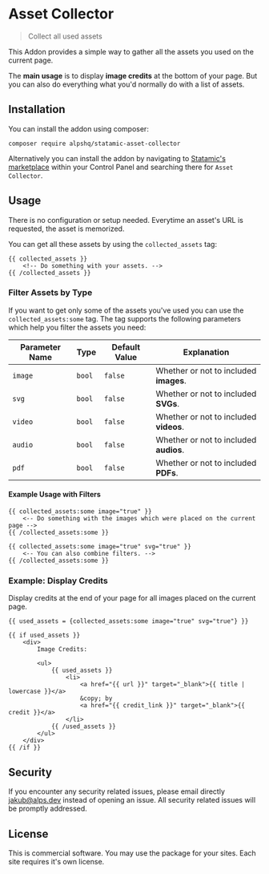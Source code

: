 <!-- statamic:hide -->
# Asset Collector

> Collect all used assets

<!-- /statamic:hide -->

This Addon provides a simple way to gather all the assets you used on the current page. 

The **main usage** is to display **image credits** at the bottom of your page. But you can also do everything what you'd normally do with a list of assets.

## Installation

You can install the addon using composer:

```
composer require alpshq/statamic-asset-collector
```
<!-- statamic:hide -->

Alternatively you can install the addon by navigating to [Statamic's marketplace](https://statamic.com/addons/alps/asset-collector) within your Control Panel and searching there for `Asset Collector`.

<!-- /statamic:hide -->

## Usage

There is no configuration or setup needed. Everytime an asset's URL is requested, the asset is memorized.

You can get all these assets by using the `collected_assets` tag:

```antlers
{{ collected_assets }}
    <!-- Do something with your assets. -->
{{ /collected_assets }}
```

### Filter Assets by Type

If you want to get only some of the assets you've used you can use the `collected_assets:some` tag.
The tag supports the following parameters which help you filter the assets you need:

| Parameter Name | Type   | Default Value | Explanation                            |
|----------------|--------|---------------|----------------------------------------|
| `image`        | `bool` | `false`       | Whether or not to included **images**. |
| `svg`          | `bool` | `false`       | Whether or not to included **SVGs**.   |
| `video`        | `bool` | `false`       | Whether or not to included **videos**. |
| `audio`        | `bool` | `false`       | Whether or not to included **audios**. |
| `pdf`          | `bool` | `false`       | Whether or not to included **PDFs**.   |

#### Example Usage with Filters

```antlers
{{ collected_assets:some image="true" }}
    <-- Do something with the images which were placed on the current page -->
{{ /collected_assets:some }}

{{ collected_assets:some image="true" svg="true" }}
    <-- You can also combine filters. -->
{{ /collected_assets:some }}
```

### Example: Display Credits

Display credits at the end of your page for all images placed on the current page.

```antlers
{{ used_assets = {collected_assets:some image="true" svg="true"} }}

{{ if used_assets }}
    <div>
        Image Credits:

        <ul>
            {{ used_assets }}
                <li>
                    <a href="{{ url }}" target="_blank">{{ title | lowercase }}</a>
                    &copy; by
                    <a href="{{ credit_link }}" target="_blank">{{ credit }}</a>
                </li>
            {{ /used_assets }}
        </ul>
    </div>
{{ /if }}
```

## Security

If you encounter any security related issues, please email directly jakub@alps.dev instead of opening an issue. All security related issues will be promptly addressed.

## License

This is commercial software. You may use the package for your sites. Each site requires it's own license.
